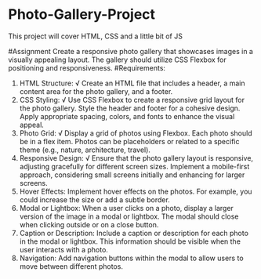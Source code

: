 # Photo-Gallery-Project
This project will cover HTML, CSS and a little bit of JS

#Assignment
Create a responsive photo gallery that showcases images in a visually appealing layout. The gallery
should utilize CSS Flexbox for positioning and responsiveness.
#Requirements:
1. HTML Structure: √
Create an HTML file that includes a header, a main content area for the photo gallery, and a footer.
2. CSS Styling: √
Use CSS Flexbox to create a responsive grid layout for the photo gallery.
Style the header and footer for a cohesive design.
Apply appropriate spacing, colors, and fonts to enhance the visual appeal.
3. Photo Grid: √
Display a grid of photos using Flexbox. Each photo should be in a flex item.
Photos can be placeholders or related to a specific theme (e.g., nature, architecture, travel).
4. Responsive Design: √
Ensure that the photo gallery layout is responsive, adjusting gracefully for different screen sizes.
Implement a mobile-first approach, considering small screens initially and enhancing for larger
screens.
5. Hover Effects:
Implement hover effects on the photos. For example, you could increase the size or add a subtle
border.
6. Modal or Lightbox: When a user clicks on a photo, display a larger version of the image in a modal or lightbox. The
modal should close when clicking outside or on a close button.
7. Caption or Description:
Include a caption or description for each photo in the modal or lightbox. This information should
be visible when the user interacts with a photo.
8. Navigation:
Add navigation buttons within the modal to allow users to move between different photos.
